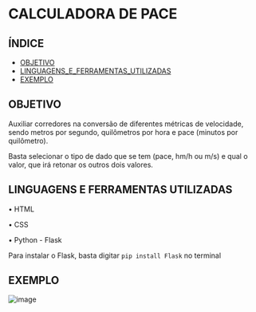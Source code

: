 # CALCULADORA DE PACE

## ÍNDICE

- [OBJETIVO](#Objetivo)
- [LINGUAGENS_E_FERRAMENTAS_UTILIZADAS](#Linguagens_e_ferramentas_utilizadas)
- [EXEMPLO](#Exemplo)

## OBJETIVO

Auxiliar corredores na conversão de diferentes métricas de velocidade, sendo metros por segundo, quilômetros por hora e pace (minutos por quilômetro).

Basta selecionar o tipo de dado que se tem (pace, hm/h ou m/s) e qual o valor, que irá retonar os outros dois valores.

## LINGUAGENS E FERRAMENTAS UTILIZADAS
• HTML

• ⁠CSS

• Python - Flask 

Para instalar o Flask, basta digitar `pip install Flask` no terminal

## EXEMPLO

![image](https://github.com/user-attachments/assets/ddb3fc18-34cb-4bda-95e0-b1996e595606)
